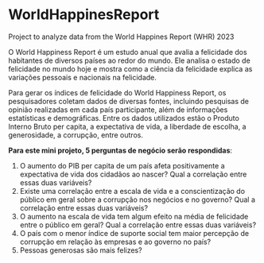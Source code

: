 # WorldHappinesReport
Project to analyze data from the World Happines Report (WHR) 2023

O World Happiness Report é um estudo anual que avalia a felicidade dos habitantes de diversos países ao redor do mundo. Ele analisa o estado de felicidade no mundo hoje e mostra como a ciência da felicidade explica as variações pessoais e nacionais na felicidade.

Para gerar os índices de felicidade do World Happiness Report, os pesquisadores coletam dados de diversas fontes, incluindo pesquisas de opinião realizadas em cada país participante, além de informações estatísticas e demográficas. Entre os dados utilizados estão o Produto Interno Bruto per capita, a expectativa de vida, a liberdade de escolha, a generosidade, a corrupção, entre outros.

**Para este mini projeto, 5 perguntas de negócio serão respondidas**:
1. O aumento do PIB per capita de um país afeta positivamente a expectativa de vida dos cidadãos ao nascer? Qual a correlação entre essas duas variáveis?
2. Existe uma correlação entre a escala de vida e a conscientização do público em geral sobre a corrupção nos negócios e no governo? Qual a correlação entre essas duas variáveis?
3. O aumento na escala de vida tem algum efeito na média de felicidade entre o público em geral? Qual a correlação entre essas duas variáveis?
4. O país com o menor índice de suporte social tem maior percepção de corrupção em relação às empresas e ao governo no país?
5. Pessoas generosas são mais felizes?
